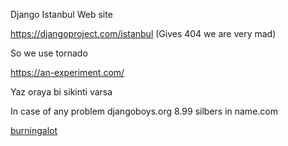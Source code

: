 Django Istanbul Web site

<https://djangoproject.com/istanbul> (Gives 404 we are very mad)

So we use tornado

<https://an-experiment.com/>

Yaz oraya bi sikinti varsa

In case of any problem djangoboys.org 8.99 silbers in name.com

[burningalot](https://static.djangoproject.com/img/fundraising-heart.cd6bb84ffd33.svg)
